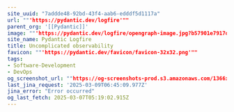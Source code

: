 ```yaml
---
site_uuid: "7addde48-92bd-43f4-aab6-edddf5d1117a"
url: ""'https://pydantic.dev/logfire'""
parent_org: '[[Pydantic]]'
image: ""'https://pydantic.dev/logfire/opengraph-image.jpg?b57901e7917d2d58'""
site_name: Pydantic Logfire
title: Uncomplicated observability
favicon: ""'https://pydantic.dev/favicon/favicon-32x32.png'""
tags:
- Software-Development
- DevOps
og_screenshot_url: ""https://og-screenshots-prod.s3.amazonaws.com/1366x768/80/false/91f667ee67e6ae074f59748e1f2ecb195cad064afd4b060fe636dd8c86a4adb5.jpeg""
last_jina_request: '2025-03-09T06:45:09.977Z'
jina_error: "Error occurred"
og_last_fetch: 2025-03-07T05:19:02.915Z
---
```


